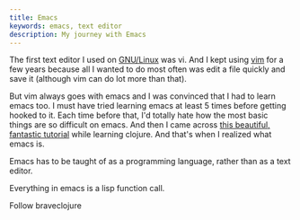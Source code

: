 ```yaml
---
title: Emacs
keywords: emacs, text editor
description: My journey with Emacs
---
```

The first text editor I used on [GNU/Linux](/gnu-linux/) was vi. And I kept using [vim](/vim/) for a few years because all I wanted to do most often was edit a file quickly and save it (although vim can do lot more than that).

But vim always goes with emacs and I was convinced that I had to learn emacs too. I must have tried learning emacs at least 5 times before getting hooked to it. Each time before that, I'd totally hate how the most basic things are so difficult on emacs. And then I came across [this beautiful, fantastic tutorial](http://www.braveclojure.com/basic-emacs/) while learning clojure. And that's when I realized what emacs is.

Emacs has to be taught of as a programming language, rather than as a text editor.

Everything in emacs is a lisp function call.

Follow braveclojure

